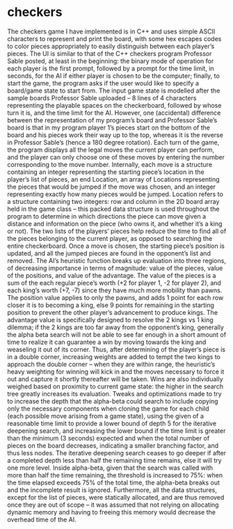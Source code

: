 # checkers

The checkers game I have implemented is in C++ and uses simple ASCII characters to represent and print the board, with some hex escapes codes to color pieces appropriately to easily distinguish between each player’s pieces.  The UI is similar to that of the C++ checkers program Professor Sable posted, at least in the beginning: the binary mode of operation for each player is the first prompt, followed by a prompt for the time limit, in seconds, for the AI if either player is chosen to be the computer; finally, to start the game, the program asks if the user would like to specify a board/game state to start from.  The input game state is modelled after the sample boards Professor Sable uploaded – 8 lines of 4 characters representing the playable spaces on the checkerboard, followed by whose turn it is, and the time limit for the AI.  However, one (accidental) difference between the representation of my program’s board and Professor Sable’s board is that in my program player 1’s pieces start on the bottom of the board and his pieces work their way up to the top, whereas it is the reverse in Professor Sable’s (hence a 180 degree rotation).
	Each turn of the game, the program displays all the legal moves the current player can perform, and the player can only choose one of these moves by entering the number corresponding to the move number.  Internally, each move is a structure containing an integer representing the starting piece’s location in the player’s list of pieces, an end Location, an array of Locations representing the pieces that would be jumped if the move was chosen, and an integer representing exactly how many pieces would be jumped.  Location refers to a structure containing two integers: row and column in the 2D board array held in the game class – this packed data structure is used throughout the program to determine in which directions the piece can move given a distance and information on the piece (who owns it, and whether it’s a king or not).  The two lists of the players’ pieces help reduce the time to find all of the pieces belonging to the current player, as opposed to searching the entire checkerboard.  Once a move is chosen, the starting piece’s position is updated, and all the jumped pieces are found in the opponent’s list and removed.
	The AI’s heuristic function breaks up evaluation into three regions, of decreasing importance in terms of magnitude: value of the pieces, value of the positions, and value of the advantage.  The value of the pieces is a sum of the each regular piece’s worth (+2 for player 1, -2 for player 2), and each king’s worth (+7, -7) since they have much more mobility than pawns.  The position value applies to only the pawns, and adds 1 point for each row closer it is to becoming a king, else 9 points for remaining in the starting position to prevent the other player’s advancement to produce kings.  The advantage value is specifically designed to resolve the 2 kings vs 1 king dilemma; if the 2 kings are too far away from the opponent’s king, generally the alpha beta search will not be able to see far enough in a short amount of time to realize it can guarantee a win by moving towards the king and weaseling it out of its corner.  Thus, after determining of the player’s piece is in a double corner, increasing weights are added to tempt the two kings to approach the double corner – when they are within range, the heuristic’s heavy weighting for winning will kick in and the moves necessary to force it out and capture it shortly thereafter will be taken.  Wins are also individually weighed based on proximity to current game state: the higher in the search tree greatly increases its evaluation.
	Tweaks and optimizations made to try to increase the depth that the alpha-beta could search to include copying only the necessary components when cloning the game for each child (each possible move arising from a game state), using the given of a reasonable time limit to provide a lower bound of depth 5 for the iterative deepening search, and increasing the lower bound if the time limit is greater than the minimum (3 seconds) expected and when the total number of pieces on the board decreases, indicating a smaller branching factor, and thus less nodes.  The iterative deepening search ceases to go deeper if after a completed depth less than half the remaining time remains, else it will try one more level.  Inside alpha-beta, given that the search was called with more than half the time remaining, the threshold is increased to 75%: when the time elapsed exceeds 75% of the total time, the alpha-beta breaks out and the incomplete result is ignored.  Furthermore, all the data structures, except for the list of pieces, were statically allocated, and are thus removed once they are out of scope – it was assumed that not relying on allocating dynamic memory and having to freeing this memory would decrease the overhead time of the AI.
